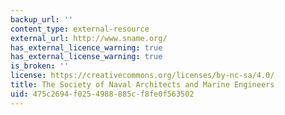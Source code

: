 ```yaml
---
backup_url: ''
content_type: external-resource
external_url: http://www.sname.org/
has_external_licence_warning: true
has_external_license_warning: true
is_broken: ''
license: https://creativecommons.org/licenses/by-nc-sa/4.0/
title: The Society of Naval Architects and Marine Engineers
uid: 475c2694-f025-4988-885c-f8fe0f563502
---
```

